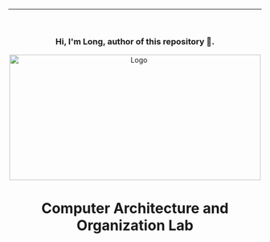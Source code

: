 
---
<!-- PROJECT LOGO -->
<br />
<div align="center">
    <h3>Hi, I'm Long, author of this repository 🚀.</h3>
  <a>
    <img src="images/AdobeStock_221128268-scaled.jpeg" alt="Logo" width="500" height="250">
  </a>

<h1 align="center">Computer Architecture and Organization Lab</h1>


